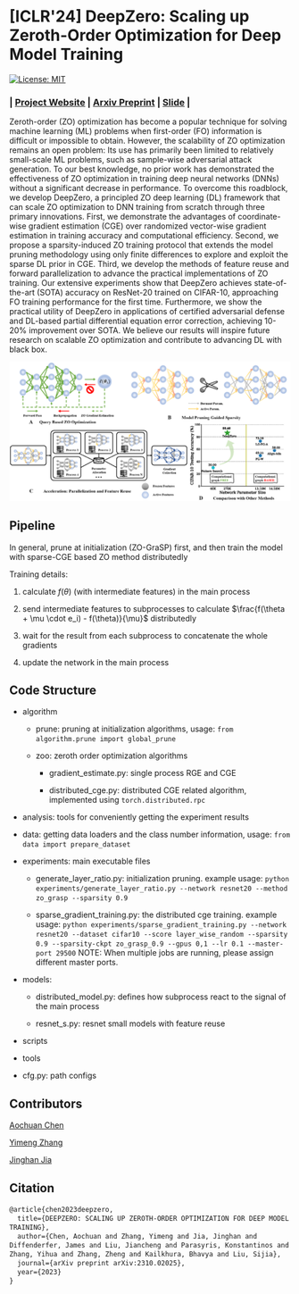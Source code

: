 # \[ICLR'24\] DeepZero: Scaling up Zeroth-Order Optimization for Deep Model Training

[![License: MIT](https://img.shields.io/badge/License-MIT-yellow.svg)](https://opensource.org/licenses/MIT)

###   | [Project Website](https://www.optml-group.com/posts/deepzero_iclr24) | [Arxiv Preprint](https://arxiv.org/abs/2310.02025) | [Slide](https://damon-demon.github.io/links/ICLR2024_DeepZero_Presentation.pdf) |

Zeroth-order (ZO) optimization has become a popular technique for solving machine learning (ML) problems when first-order (FO) information is difficult or impossible to obtain. However, the scalability of ZO optimization remains an open problem: Its use has primarily been limited to relatively small-scale ML problems, such as sample-wise adversarial attack generation. To our best knowledge, no prior work has demonstrated the effectiveness of ZO optimization in training deep neural networks (DNNs) without a significant decrease in performance. To overcome this roadblock, we develop DeepZero, a principled ZO deep learning (DL) framework that can scale ZO optimization to DNN training from scratch through three primary innovations. First, we demonstrate the advantages of coordinate-wise gradient estimation (CGE) over randomized vector-wise gradient estimation in training accuracy and computational efficiency. Second, we propose a sparsity-induced ZO training protocol that extends the model pruning methodology using only finite differences to explore and exploit the sparse DL prior in CGE. Third, we develop the methods of feature reuse and forward parallelization to advance the practical implementations of ZO training. Our extensive experiments show that DeepZero achieves state-of-the-art (SOTA) accuracy on ResNet-20 trained on CIFAR-10, approaching FO training performance for the first time. Furthermore, we show the practical utility of DeepZero in applications of certified adversarial defense and DL-based partial differential equation error correction, achieving 10-20% improvement over SOTA. We believe our results will inspire future research on scalable ZO optimization and contribute to advancing DL with black box.

![Overview](overview.png)

## Pipeline

In general, prune at initialization (ZO-GraSP) first, and then train the model with sparse-CGE based ZO method distributedly 

Training details:

1. calculate $f(\theta)$ (with intermediate features) in the main process

2. send intermediate features to subprocesses to calculate $\frac{f(\theta + \mu \cdot e_i) - f(\theta)}{\mu}$ distributedly

3. wait for the result from each subprocess to concatenate the whole gradients

4. update the network in the main process

## Code Structure

+ algorithm

  + prune: pruning at initialization algorithms, usage: `from algorithm.prune import global_prune`
  
  + zoo: zeroth order optimization algorithms
    
    + gradient_estimate.py: single process RGE and CGE
    
    + distributed_cge.py: distributed CGE related algorithm, implemented using `torch.distributed.rpc`
    
+ analysis: tools for conveniently getting the experiment results

+ data: getting data loaders and the class number information, usage: `from data import prepare_dataset`

+ experiments: main executable files

  + generate_layer_ratio.py: initialization pruning. example usage: `python experiments/generate_layer_ratio.py --network resnet20 --method zo_grasp --sparsity 0.9`

  + sparse_gradient_training.py: the distributed cge training. example usage: `python experiments/sparse_gradient_training.py --network resnet20 --dataset cifar10 --score layer_wise_random --sparsity 0.9 --sparsity-ckpt zo_grasp_0.9 --gpus 0,1 --lr 0.1 --master-port 29500`
  NOTE: When multiple jobs are running, please assign different master ports.
  
+ models:

  + distributed_model.py: defines how subprocess react to the signal of the main process
  
  + resnet_s.py: resnet small models with feature reuse
  
+ scripts

+ tools

+ cfg.py: path configs

## Contributors

[Aochuan Chen](https://scholar.google.com/citations?user=7pY-Ie8AAAAJ&hl=en)

[Yimeng Zhang](https://damon-demon.github.io/)

[Jinghan Jia](https://jinghanjia.netlify.app/)

## Citation

```
@article{chen2023deepzero,
  title={DEEPZERO: SCALING UP ZEROTH-ORDER OPTIMIZATION FOR DEEP MODEL TRAINING},
  author={Chen, Aochuan and Zhang, Yimeng and Jia, Jinghan and Diffenderfer, James and Liu, Jiancheng and Parasyris, Konstantinos and Zhang, Yihua and Zhang, Zheng and Kailkhura, Bhavya and Liu, Sijia},
  journal={arXiv preprint arXiv:2310.02025},
  year={2023}
}
```
